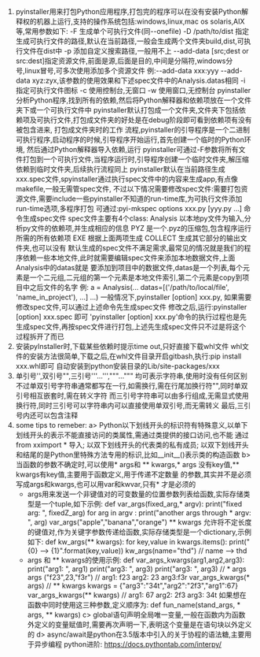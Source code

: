 1. pyinstaller用来打包Python应用程序,打包完的程序可以在没有安装Python解释权的机器上运行,支持的操作系统包括:windows,linux,mac os
   solaris,AIX等,常用参数如下:
   -F 生成单个可执行文件(同--onefile)
   -D /path/to/dist 指定生成可执行文件的路径,默认在当前路径,一般会生成两个文件夹build,dist,可执行文件在dist中
   -p 添加自定义搜索路径,一般用不上
   --add-data [src;dest or src:dest]指定资源文件,前面是源,后面是目的,中间是分隔符,windows分号,linux冒号,可多次使用添加多个资源文件
      例:--add-data xxx:yyy --add-data xyz:zyx,该参数的使用效果和下述spec文件中的Analysis.datas相同 
   -i 指定可执行文件图标
   -c 使用控制台,无窗口
   -w 使用窗口,无控制台
   pyinstaller分析Python程序,找到所有的依赖,然后将Python解释器和依赖项放在一个文件夹下或一个可执行文件中
   pyinstaller默认打包成一个文件夹,文件夹下包括依赖项及可执行文件,打包成文件夹的好处是在debug阶段即可看到依赖项有没有被包含进来,
   打包成文件夹时的工作   流程,pyinstaller的引导程序是一个二进制可执行程序,启动程序的时候,引导程序开始运行,首先创建一个临时的Python环境,
   然后通过Python解释器导入依赖,运行
   pyinstaller可通过-F参数将所有文件打包到一个可执行文件,当程序运行时,引导程序创建一个临时文件夹,解压缩依赖到临时文件夹,后续执行流程同上
   pyinstaller默认在当前路径生成xxx.spec文件,spyinstaller通过执行spec文件中的内容来生成app,有点像makefile,一般无需管spec文件,
   不过以下情况需要修改spec文件:需要打包资源文件,需要include一些pyinstaller不知道的run-time库,为可执行文件添加run-time选项,多程序打包
   可通过:pyi-mkspec options xxx.py [yyy.py ...] 命令生成spec文件
   spec文件主要有4个class:
   Analysis 以本地py文件为输入,分析py文件的依赖项,并生成相应的信息
   PYZ 是一个.pyz的压缩包,包含程序运行所需的所有依赖项
   EXE 根据上面两项生成
   COLLECT 生成其它部分的输出文件夹,也可以没有
   默认生成的spec文件不满足需求,最常见的情况就是我们的程序依赖一些本地文件,此时就需要编辑spec文件来添加本地数据文件,上面Analysis中的datas就是
   要添加到项目中的数据文件,datas是一个列表,每个元素是一个二元组,二元组的第一个元素是本地文件索引,第二个元素是copy到项目中之后文件的名字
   例: a = Analysis(... datas=[('/path/to/local/file', 'name_in_project'), ...] ...)
   一般情况下,pyinstaller [option] xxx.py, 如果需要修改spec文件,可以通过上述命令先生成spec文件
   修改之后,运行:pyinstaller [option] xxx.spec 即可
   'pyinstaller [option] xxx.py'命令的执行过程也是先生成spec文件,再按spec文件进行打包,上述先生成spec文件只不过是将这个过程拆开了而已
2. 安装pyInstaller时,下载某些依赖时提示time out,只好直接下载whl文件
   whl文件的安装方法很简单,下载之后,在whl文件目录开启gitbash,执行:pip install xxx.whl即可
   自动安装到python安装目录的Lib/site-packages/xxx
3. 单引号'',双引号"",三引号'''...''',"""...""" 均可表示字符串,使用时没有任何区别
   不过单双引号字符串通常都写在一行,如需换行,需在行尾加换行符"\",同时单双引号相互嵌套时,需在转义字符
   而三引号字符串可以由多行组成,无需显式使用换行符,同时三引号可以字符串内可以直接使用单双引号,而无需转义
   最后,三引号内还可以包含注释
4. some tips to remeber:
   a> Python以下划线开头的标识符有特殊意义,以单下划线开头的表示不能直接访问的类属性,需通过类提供的接口访问,也不能
      通过from xximport * 导入; 以双下划线开头的代表类的私有成员;
      以双下划线开头和结尾的是Python里特殊方法专用的标识,比如__init__()表示类的构造函数
   b> 当函数的参数不确定时,可以使用* args和 ** kwargs,* args 没有key值,** kwargs有key值,主要用于函数定义,用于传递不定数量
      的参数,其实并不是必须写成args和kwargs,也可以用var和kwvar,只有* 才是必须的
      * args用来发送一个非键值对的可变数量的位置参数列表给函数,实际存储类型是一个tuple,如下示例:
      def var_args(fixed_arg,* argv):
          print("fixed arg: ", fixedZ_arg)
          for arg in argv :
              print("another args through * argv: ", arg)
      var_args("apple","banana","orange") 
      ** kwargs 允许将不定长度的键值对,作为关键字参数传递给函数,实际存储类型是一个dictionary,示例如下:
      def kw_args(** kwargs):
          for key,value in kwargs.items():
              print("{0} --> {1}".format(key,value))
      kw_args(name="thd") // name --> thd
      * args 和 ** kwargs的使用示例:
      def var_args_kwargs(arg1,arg2,arg3):
          print("arg1: ", arg1)
          print("arg3: ", arg3)
          print("arg3: ", arg3)
      // * args
      args ("f23",23,"f3r") // arg1: f23  arg2: 23 arg3:f3r
      var_args_kwargs(* args)
      // ** kwargs
      kwargs = {"arg3":"34t","arg2":"2f3","arg1":67}
      var_args_kwargs(** kwargs) // arg1: 67 arg2: 2f3 arg3: 34t
      如果想在函数中同时使用这三种参数,定义顺序为: def fun_name(stand_args, * args, ** kwargs)
   c> global语句声明全局唯一变量,一般在函数内为函数外定义的变量赋值时,需要再次声明一下,表明这个变量是在语句块以外定义的
   d> async/await是python在3.5版本中引入的关于协程的语法糖,主要用于异步编程
   python进阶: https://docs.pythontab.com/interpy/
